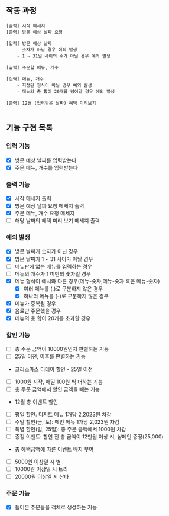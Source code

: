 ## 작동 과정

```
[출력] 시작 메세지
[출력] 방문 예상 날짜 요청
   
[입력] 방문 예상 날짜
    - 숫자가 아닐 경우 예외 발생
    - 1 ~ 31일 사이의 수가 아닐 경우 예외 발생

[출력] 주문할 메뉴, 개수

[입력] 메뉴, 개수
    - 지정된 형식이 아닐 경우 예외 발생
    - 메뉴의 총 합이 20개를 넘어갈 경우 예외 발생

[출력] 12월 (입력받은 날짜) 혜택 미리보기
 
```

## 기능 구현 목록

### 입력 기능

- [x] 방문 예상 날짜를 입력받는다
- [x] 주문 메뉴, 개수를 입력받는다

### 출력 기능

- [x] 시작 메세지 출력
- [x] 방문 예상 날짜 요청 메세지 출력
- [x] 주문 메뉴, 개수 요청 메세지
- [ ] 해당 날짜의 혜택 미리 보기 메세지 출력

### 예외 발생

- [x] 방문 날짜가 숫자가 아닌 경우
- [x] 방문 날짜가 1 ~ 31 사이가 아닐 경우
- [ ] 메뉴판에 없는 메뉴를 입력하는 경우
- [ ] 메뉴의 개수가 1 미만의 숫자일 경우
- [x] 메뉴 형식이 예시와 다른 경우(메뉴-숫자,메뉴-숫자 혹은 메뉴-숫자)
    - [x] 여러 메뉴를 (,)로 구분하지 않은 경우
    - [x] 하나의 메뉴를 (-)로 구분하지 않은 경우
- [x] 메뉴가 중복될 경우
- [x] 음료만 주문했을 경우
- [x] 메뉴의 총 합이 20개를 초과할 경우

### 할인 기능

- [ ] 총 주문 금액이 10000원인지 판별하는 기능
- [ ] 25일 이전, 이후를 판별하는 기능

- 크리스마스 디데이 할인 - 25일 이전
- [ ] 1000원 시작, 매일 100원 씩 더하는 기능
- [ ] 총 주문 금액에서 할인 금액을 빼는 기능

- 12월 총 이벤트 할인
- [ ] 평일 할인: 디저트 메뉴 1개당 2,2023원 차감
- [ ] 주말 할인(금, 토): 메인 메뉴 1개당 2,023원 차감
- [ ] 특별 할인(일, 25일): 총 주문 금액에서 1000원 차감
- [ ] 증정 이벤트: 할인 전 총 금액이 12만원 이상 시, 샴페인 증정(25,000)

- 총 혜택금액에 따른 이벤트 배지 부여
- [ ] 5000원 이상일 시 별
- [ ] 10000원 이상일 시 트리
- [ ] 20000원 이상일 시 산타

### 주문 기능

- [x] 들어온 주문들을 객체로 생성하는 기능
